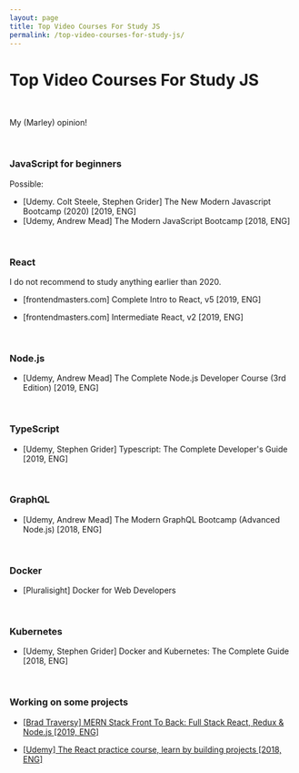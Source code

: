 ```yaml
---
layout: page
title: Top Video Courses For Study JS
permalink: /top-video-courses-for-study-js/
---
```


# Top Video Courses For Study JS

<br/>

My (Marley) opinion!

<br/>

### JavaScript for beginners

Possible:

- [Udemy. Colt Steele, Stephen Grider] The New Modern Javascript Bootcamp (2020) [2019, ENG]
- [Udemy, Andrew Mead] The Modern JavaScript Bootcamp [2018, ENG]


<br/>

### React

I do not recommend to study anything earlier than 2020.

- [frontendmasters.com] Complete Intro to React, v5 [2019, ENG]

- [frontendmasters.com] Intermediate React, v2 [2019, ENG]

<br/>

### Node.js

- [Udemy, Andrew Mead] The Complete Node.js Developer Course (3rd Edition) [2019, ENG]

<br/>

### TypeScript

- [Udemy, Stephen Grider] Typescript: The Complete Developer's Guide [2019, ENG]

<br/>

### GraphQL

- [Udemy, Andrew Mead] The Modern GraphQL Bootcamp (Advanced Node.js) [2018, ENG]

<br/>

### Docker

- [Pluralisight] Docker for Web Developers

<br/>

### Kubernetes

- [Udemy, Stephen Grider] Docker and Kubernetes: The Complete Guide [2018, ENG]

<br/>

### Working on some projects

- <a href="https://github.com/marley-nodejs/MERN-Stack-Front-To-Back-v2.0" rel="nofollow">[Brad Traversy] MERN Stack Front To Back: Full Stack React, Redux & Node.js [2019, ENG]</a>

- <a href="https://github.com/marley-nodejs/The-React-Practice-Course-Learn-by-Building-Projects" rel="nofollow">[Udemy] The React practice course, learn by building projects [2018, ENG]</a>

